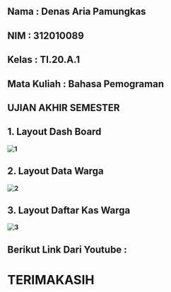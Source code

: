 ## Nama         : Denas Aria Pamungkas
## NIM          : 312010089
## Kelas        : TI.20.A.1
## Mata Kuliah  : Bahasa Pemograman
## UJIAN AKHIR SEMESTER

## 1. Layout Dash Board <b>
![1](https://user-images.githubusercontent.com/101621068/178443698-4c30463d-49cc-4c31-a693-a53c7f9da664.png)

## 2. Layout Data Warga <b>
![2](https://user-images.githubusercontent.com/101621068/178443824-d6e90313-fe53-43bd-9c09-ffd7631ae314.png)

## 3. Layout Daftar Kas Warga <b>
![3](https://user-images.githubusercontent.com/101621068/178444015-a5cccd52-8d65-4af2-a5e9-397c96d5409f.png)

## Berikut Link Dari Youtube : 

# TERIMAKASIH